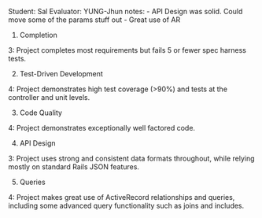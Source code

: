 Student: Sal Evaluator: YUNG-Jhun
 notes: 
 	- API Design was solid. Could move some of the params stuff out 
 	- Great use of AR	

1. Completion

3: Project completes most requirements but fails 5 or fewer spec harness tests.

2. Test-Driven Development

4: Project demonstrates high test coverage (>90%) and tests at the controller and unit levels.

3. Code Quality

4: Project demonstrates exceptionally well factored code.

4. API Design

3: Project uses strong and consistent data formats throughout, while relying mostly on standard Rails JSON features.

5. Queries

4: Project makes great use of ActiveRecord relationships and queries, including some advanced query functionality such as joins and includes.
